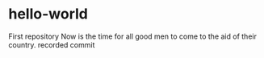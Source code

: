 # hello-world
First repository
Now is the time for all good men to come to the aid of their country.
recorded commit
